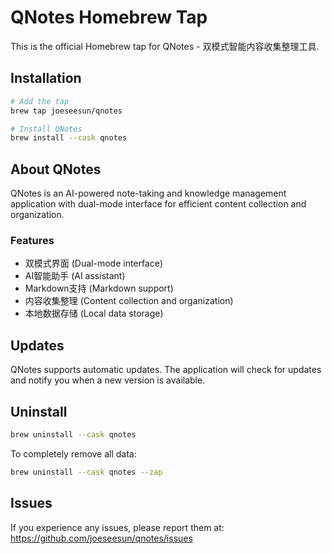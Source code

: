 # QNotes Homebrew Tap

This is the official Homebrew tap for QNotes - 双模式智能内容收集整理工具.

## Installation

```bash
# Add the tap
brew tap joeseesun/qnotes

# Install QNotes
brew install --cask qnotes
```

## About QNotes

QNotes is an AI-powered note-taking and knowledge management application with dual-mode interface for efficient content collection and organization.

### Features
- 双模式界面 (Dual-mode interface)
- AI智能助手 (AI assistant)
- Markdown支持 (Markdown support)
- 内容收集整理 (Content collection and organization)
- 本地数据存储 (Local data storage)

## Updates

QNotes supports automatic updates. The application will check for updates and notify you when a new version is available.

## Uninstall

```bash
brew uninstall --cask qnotes
```

To completely remove all data:
```bash
brew uninstall --cask qnotes --zap
```

## Issues

If you experience any issues, please report them at: https://github.com/joeseesun/qnotes/issues
